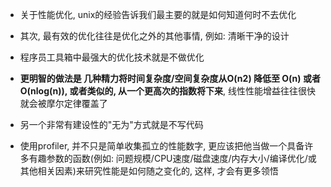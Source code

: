 + 关于性能优化, unix的经验告诉我们最主要的就是如何知道何时不去优化
+ 其次, 最有效的优化往往是优化之外的其他事情, 例如: 清晰干净的设计
+ 程序员工具箱中最强大的优化技术就是不做优化

+ **更明智的做法是 几种精力将时间复杂度/空间复杂度从O(n2) 降低至 O(n) 或者 O(nlog(n)), 或者类似的, 从一个更高次的指数将下来**, 线性性能增益往往很快就会被摩尔定律覆盖了

+ 另一个非常有建设性的"无为"方式就是不写代码

+ 使用profiler, 并不只是简单收集孤立的性能数字, 更应该把他当做一个具备许多有趣参数的函数(例如: 问题规模/CPU速度/磁盘速度/内存大小/编译优化/或其他相关因素)来研究性能是如何随之变化的, 这样, 才会有更多领悟
